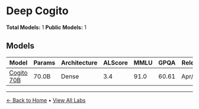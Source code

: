 # Deep Cogito

**Total Models:** 1
**Public Models:** 1

## Models

| Model | Params | Architecture | ALScore | MMLU | GPQA | Released | Status |
|-------|--------|--------------|---------|------|------|----------|--------|
| [Cogito 70B](../models/deep-cogito/cogito-70b.md) | 70.0B | Dense | 3.4 | 91.0 | 60.61 | Apr/2025 | 🟢 |

---

[← Back to Home](../README.md) • [View All Labs](../labs/)
